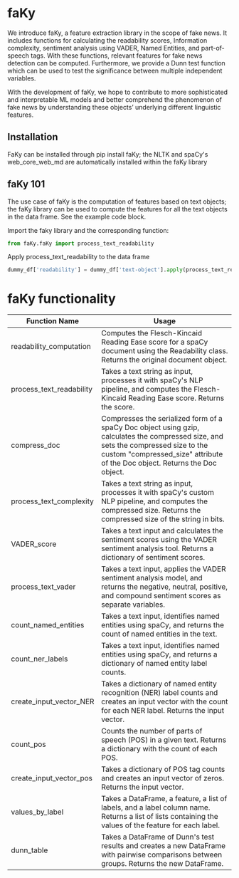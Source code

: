 # faKy
We introduce faKy, a feature extraction library in the scope of fake news. It includes functions for calculating the readability scores, Information complexity, sentiment analysis using VADER,  Named Entities, and part-of-speech tags. With these functions, relevant features for fake news detection can be computed. Furthermore, we provide a Dunn test function which can be used to test the significance between multiple independent variables. 

With the development of faKy, we hope to contribute to more sophisticated and interpretable ML models and better comprehend the phenomenon of fake news by understanding these objects’ underlying different linguistic features.

## Installation
FaKy can be installed through pip install faKy; the NLTK and spaCy's web_core_web_md are automatically installed within the faKy library

## faKy 101
The use case of faKy is the computation of features based on text objects; the faKy library can be used to compute the features for all the text objects in the data frame. See the example code block.

Import the faky library and the corresponding function:
```python
from faKy.faKy import process_text_readability 
```

Apply process_text_readability to the data frame
```python
dummy_df['readability'] = dummy_df['text-object'].apply(process_text_readability) 
```

# faKy functionality
| Function Name             | Usage                                                                                                                                                            |
|---------------------------|------------------------------------------------------------------------------------------------------------------------------------------------------------------|
| readability_computation   | Computes the Flesch-Kincaid Reading Ease score for a spaCy document using the Readability class. Returns the original document object.                           |
| process_text_readability  | Takes a text string as input, processes it with spaCy's NLP pipeline, and computes the Flesch-Kincaid Reading Ease score. Returns the score.                       |
| compress_doc              | Compresses the serialized form of a spaCy Doc object using gzip, calculates the compressed size, and sets the compressed size to the custom "compressed_size" attribute of the Doc object. Returns the Doc object. |
| process_text_complexity   | Takes a text string as input, processes it with spaCy's custom NLP pipeline, and computes the compressed size. Returns the compressed size of the string in bits. |
| VADER_score               | Takes a text input and calculates the sentiment scores using the VADER sentiment analysis tool. Returns a dictionary of sentiment scores.                          |
| process_text_vader        | Takes a text input, applies the VADER sentiment analysis model, and returns the negative, neutral, positive, and compound sentiment scores as separate variables.  |
| count_named_entities      | Takes a text input, identifies named entities using spaCy, and returns the count of named entities in the text.                                                 |
| count_ner_labels          | Takes a text input, identifies named entities using spaCy, and returns a dictionary of named entity label counts.                                               |
| create_input_vector_NER   | Takes a dictionary of named entity recognition (NER) label counts and creates an input vector with the count for each NER label. Returns the input vector.         |
| count_pos                 | Counts the number of parts of speech (POS) in a given text. Returns a dictionary with the count of each POS.                                                    |
| create_input_vector_pos   | Takes a dictionary of POS tag counts and creates an input vector of zeros. Returns the input vector.                                                             |
| values_by_label           | Takes a DataFrame, a feature, a list of labels, and a label column name. Returns a list of lists containing the values of the feature for each label.             |
| dunn_table                | Takes a DataFrame of Dunn's test results and creates a new DataFrame with pairwise comparisons between groups. Returns the new DataFrame.                           |
    